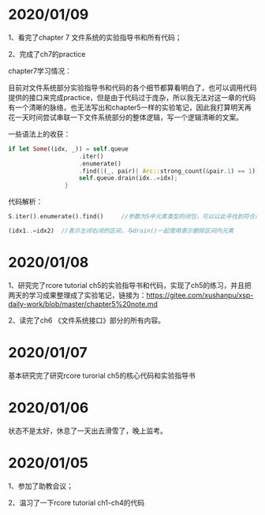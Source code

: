 

# 2020/01/09

1、看完了chapter 7 文件系统的实验指导书和所有代码；

2、完成了ch7的practice

chapter7学习情况：

目前对文件系统部分实验指导书和代码的各个细节都算看明白了，也可以调用代码提供的接口来完成practice，但是由于代码过于庞杂，所以我无法对这一章的代码有一个清晰的脉络，也无法写出和chapter5一样的实验笔记，因此我打算明天再花一天时间尝试串联一下文件系统部分的整体逻辑，写一个逻辑清晰的文案。

一些语法上的收获：

```rust
if let Some((idx, _)) = self.queue
                    .iter()
                    .enumerate()
                    .find(|(_, pair)| Arc::strong_count(&pair.1) == 1) {
                    self.queue.drain(idx..=idx);
                }
```

代码解析：

```rust
S.iter().enumerate().find()     //参数为S中元素类型的闭包，可以以此寻找到符合条件的元素，结果封装在Option中，具体用法如上面的代码
```

```rust
(idx1..=idx2)  //表示左闭右闭的区间，与drain()一起使用表示删除区间内元素
```



# 2020/01/08

1、研究完了rcore tutorial ch5的实验指导书和代码，实现了ch5的练习，并且把两天的学习成果整理成了实验笔记，链接为：https://gitee.com/xushanpu/xsp-daily-work/blob/master/chapter5%20note.md

2、读完了ch6 《文件系统接口》部分的所有内容。

# 2020/01/07

基本研究完了研究rcore turorial ch5的核心代码和实验指导书

# 2020/01/06

状态不是太好，休息了一天出去滑雪了，晚上监考。



# 2020/01/05

1、参加了助教会议；

2、温习了一下rcore tutorial ch1-ch4的代码